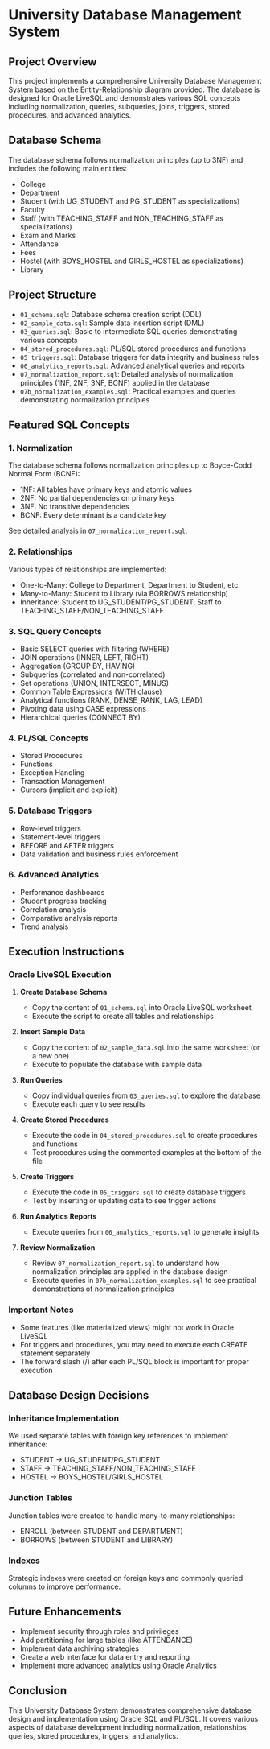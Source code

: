 # University Database Management System

## Project Overview
This project implements a comprehensive University Database Management System based on the Entity-Relationship diagram provided. The database is designed for Oracle LiveSQL and demonstrates various SQL concepts including normalization, queries, subqueries, joins, triggers, stored procedures, and advanced analytics.

## Database Schema
The database schema follows normalization principles (up to 3NF) and includes the following main entities:
- College
- Department
- Student (with UG_STUDENT and PG_STUDENT as specializations)
- Faculty
- Staff (with TEACHING_STAFF and NON_TEACHING_STAFF as specializations)
- Exam and Marks
- Attendance
- Fees
- Hostel (with BOYS_HOSTEL and GIRLS_HOSTEL as specializations)
- Library

## Project Structure
- `01_schema.sql`: Database schema creation script (DDL)
- `02_sample_data.sql`: Sample data insertion script (DML)
- `03_queries.sql`: Basic to intermediate SQL queries demonstrating various concepts
- `04_stored_procedures.sql`: PL/SQL stored procedures and functions
- `05_triggers.sql`: Database triggers for data integrity and business rules
- `06_analytics_reports.sql`: Advanced analytical queries and reports
- `07_normalization_report.sql`: Detailed analysis of normalization principles (1NF, 2NF, 3NF, BCNF) applied in the database
- `07b_normalization_examples.sql`: Practical examples and queries demonstrating normalization principles

## Featured SQL Concepts

### 1. Normalization
The database schema follows normalization principles up to Boyce-Codd Normal Form (BCNF):
- 1NF: All tables have primary keys and atomic values
- 2NF: No partial dependencies on primary keys
- 3NF: No transitive dependencies
- BCNF: Every determinant is a candidate key

See detailed analysis in `07_normalization_report.sql`.

### 2. Relationships
Various types of relationships are implemented:
- One-to-Many: College to Department, Department to Student, etc.
- Many-to-Many: Student to Library (via BORROWS relationship)
- Inheritance: Student to UG_STUDENT/PG_STUDENT, Staff to TEACHING_STAFF/NON_TEACHING_STAFF

### 3. SQL Query Concepts
- Basic SELECT queries with filtering (WHERE)
- JOIN operations (INNER, LEFT, RIGHT)
- Aggregation (GROUP BY, HAVING)
- Subqueries (correlated and non-correlated)
- Set operations (UNION, INTERSECT, MINUS)
- Common Table Expressions (WITH clause)
- Analytical functions (RANK, DENSE_RANK, LAG, LEAD)
- Pivoting data using CASE expressions
- Hierarchical queries (CONNECT BY)

### 4. PL/SQL Concepts
- Stored Procedures
- Functions
- Exception Handling
- Transaction Management
- Cursors (implicit and explicit)

### 5. Database Triggers
- Row-level triggers
- Statement-level triggers
- BEFORE and AFTER triggers
- Data validation and business rules enforcement

### 6. Advanced Analytics
- Performance dashboards
- Student progress tracking
- Correlation analysis
- Comparative analysis reports
- Trend analysis

## Execution Instructions

### Oracle LiveSQL Execution

1. **Create Database Schema**
   - Copy the content of `01_schema.sql` into Oracle LiveSQL worksheet
   - Execute the script to create all tables and relationships

2. **Insert Sample Data**
   - Copy the content of `02_sample_data.sql` into the same worksheet (or a new one)
   - Execute to populate the database with sample data

3. **Run Queries**
   - Copy individual queries from `03_queries.sql` to explore the database
   - Execute each query to see results

4. **Create Stored Procedures**
   - Execute the code in `04_stored_procedures.sql` to create procedures and functions
   - Test procedures using the commented examples at the bottom of the file

5. **Create Triggers**
   - Execute the code in `05_triggers.sql` to create database triggers
   - Test by inserting or updating data to see trigger actions

6. **Run Analytics Reports**
   - Execute queries from `06_analytics_reports.sql` to generate insights

7. **Review Normalization**
   - Review `07_normalization_report.sql` to understand how normalization principles are applied in the database design
   - Execute queries in `07b_normalization_examples.sql` to see practical demonstrations of normalization principles

### Important Notes
- Some features (like materialized views) might not work in Oracle LiveSQL
- For triggers and procedures, you may need to execute each CREATE statement separately
- The forward slash (/) after each PL/SQL block is important for proper execution

## Database Design Decisions

### Inheritance Implementation
We used separate tables with foreign key references to implement inheritance:
- STUDENT → UG_STUDENT/PG_STUDENT
- STAFF → TEACHING_STAFF/NON_TEACHING_STAFF
- HOSTEL → BOYS_HOSTEL/GIRLS_HOSTEL

### Junction Tables
Junction tables were created to handle many-to-many relationships:
- ENROLL (between STUDENT and DEPARTMENT)
- BORROWS (between STUDENT and LIBRARY)

### Indexes
Strategic indexes were created on foreign keys and commonly queried columns to improve performance.

## Future Enhancements
- Implement security through roles and privileges
- Add partitioning for large tables (like ATTENDANCE)
- Implement data archiving strategies
- Create a web interface for data entry and reporting
- Implement more advanced analytics using Oracle Analytics

## Conclusion
This University Database System demonstrates comprehensive database design and implementation using Oracle SQL and PL/SQL. It covers various aspects of database development including normalization, relationships, queries, stored procedures, triggers, and analytics.
